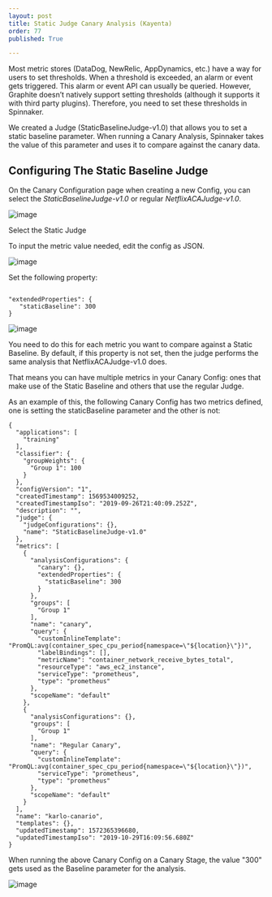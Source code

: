 ```yaml
---
layout: post
title: Static Judge Canary Analysis (Kayenta)
order: 77
published: True

---
```


Most metric stores (DataDog, NewRelic, AppDynamics, etc.) have a way for users to set thresholds. When a threshold is exceeded, an alarm or event gets triggered. This alarm or event API can usually be queried. However, Graphite doesn’t natively support setting thresholds (although it supports it with third party plugins). Therefore, you need to set these thresholds in Spinnaker.

We created a Judge (StaticBaselineJudge-v1.0) that allows you to set a static baseline parameter. When running a Canary Analysis, Spinnaker takes the value of this parameter and uses it to compare against the canary data.

## Configuring The Static Baseline Judge

On the Canary Configuration page when creating a new Config, you can select the *StaticBaselineJudge-v1.0* or regular *NetflixACAJudge-v1.0*.

![image](/images/static_baseline_dropdown_judges_options.png)

Select the Static Judge

To input the metric value needed, edit the config as JSON.

![image](/images/static_baseline_metric_json_edit_button.png)

Set the following property: 

```

"extendedProperties": {
   "staticBaseline": 300
}

```

![image](/images/static_baseline_metric_json_edit.png)

You need to do this for each metric you want to compare against a Static Baseline.
By default, if this property is not set, then the judge performs the same analysis that NetflixACAJudge-v1.0 does.

That means you can have multiple metrics in your Canary Config: ones that make use of the Static Baseline and others that use the regular Judge.

As an example of this, the following Canary Config has two metrics defined, one is setting the staticBaseline parameter and the other is not:

```
{
  "applications": [
    "training"
  ],
  "classifier": {
    "groupWeights": {
      "Group 1": 100
    }
  },
  "configVersion": "1",
  "createdTimestamp": 1569534009252,
  "createdTimestampIso": "2019-09-26T21:40:09.252Z",
  "description": "",
  "judge": {
    "judgeConfigurations": {},
    "name": "StaticBaselineJudge-v1.0"
  },
  "metrics": [
    {
      "analysisConfigurations": {
        "canary": {},
        "extendedProperties": {
          "staticBaseline": 300
        }
      },
      "groups": [
        "Group 1"
      ],
      "name": "canary",
      "query": {
        "customInlineTemplate": "PromQL:avg(container_spec_cpu_period{namespace=\"${location}\"})",
        "labelBindings": [],
        "metricName": "container_network_receive_bytes_total",
        "resourceType": "aws_ec2_instance",
        "serviceType": "prometheus",
        "type": "prometheus"
      },
      "scopeName": "default"
    },
    {
      "analysisConfigurations": {},
      "groups": [
        "Group 1"
      ],
      "name": "Regular Canary",
      "query": {
        "customInlineTemplate": "PromQL:avg(container_spec_cpu_period{namespace=\"${location}\"})",
        "serviceType": "prometheus",
        "type": "prometheus"
      },
      "scopeName": "default"
    }
  ],
  "name": "karlo-canario",
  "templates": {},
  "updatedTimestamp": 1572365396680,
  "updatedTimestampIso": "2019-10-29T16:09:56.680Z"
}
```

When running the above Canary Config on a Canary Stage, the value "300" gets used as the Baseline parameter for the analysis.

![image](/images/static_baseline_canary_result.png)
